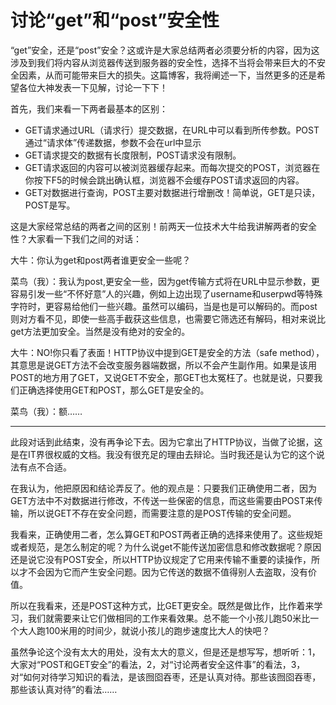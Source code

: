 # 讨论“get”和“post”安全性

“get”安全，还是“post”安全？这或许是大家总结两者必须要分析的内容，因为这涉及到我们将内容从浏览器传送到服务器的安全性，选择不当将会带来巨大的不安全因素，从而可能带来巨大的损失。这篇博客，我将阐述一下，当然更多的还是希望各位大神发表一下见解，讨论一下下！
 
首先，我们来看一下两者最基本的区别：

* GET请求通过URL（请求行）提交数据，在URL中可以看到所传参数。POST通过“请求体”传递数据，参数不会在url中显示
* GET请求提交的数据有长度限制，POST请求没有限制。
* GET请求返回的内容可以被浏览器缓存起来。而每次提交的POST，浏览器在你按下F5的时候会跳出确认框，浏览器不会缓存POST请求返回的内容。
* GET对数据进行查询，POST主要对数据进行增删改！简单说，GET是只读，POST是写。
 
这是大家经常总结的两者之间的区别！前两天一位技术大牛给我讲解两者的安全性？大家看一下我们之间的对话：

大牛：你认为get和post两者谁更安全一些呢？

菜鸟（我）：我认为post,更安全一些，因为get传输方式将在URL中显示参数，更容易引发一些“不怀好意”人的兴趣，例如上边出现了username和userpwd等特殊字符时，更容易给他们一些兴趣。虽然可以编码，当是也是可以解码的。而post则对方看不见，即使一些高手截获这些信息，也需要它筛选还有解码，相对来说比get方法更加安全。当然是没有绝对的安全的。

大牛：NO!你只看了表面！HTTP协议中提到GET是安全的方法（safe method），其意思是说GET方法不会改变服务器端数据，所以不会产生副作用。如果是该用POST的地方用了GET，又说GET不安全，那GET也太冤枉了。也就是说，只要我们正确选择使用GET和POST，那么GET是安全的。

菜鸟（我）：额……

---

此段对话到此结束，没有再争论下去。因为它拿出了HTTP协议，当做了论据，这是在IT界很权威的文档。我没有很充足的理由去辩论。当时我还是认为它的这个说法有点不合适。

在我认为，他把原因和结论弄反了。他的观点是：只要我们正确使用二者，因为GET方法中不对数据进行修改，不传送一些保密的信息，而这些需要由POST来传输，所以说GET不存在安全问题，而需要注意的是POST传输的安全问题。

我看来，正确使用二者，怎么算GET和POST两者正确的选择来使用了。这些规矩或者规范，是怎么制定的呢？为什么说get不能传送加密信息和修改数据呢？原因还是说它没有POST安全，所以HTTP协议规定了它用来传输不重要的读操作，所以才不会因为它而产生安全问题。因为它传送的数据不值得别人去盗取，没有价值。

所以在我看来，还是POST这种方式，比GET更安全。既然是做比作，比作着来学习，我们就需要来让它们做相同的工作来看效果。总不能一个小孩儿跑50米比一个大人跑100米用的时间少，就说小孩儿的跑步速度比大人的快吧？

虽然争论这个没有太大的用处，没有太大的意义，但是还是想写写，想听听：1，大家对“POST和GET安全”的看法，2，对“讨论两者安全这件事”的看法，3，对“如何对待学习知识的看法，是该囫囵吞枣，还是认真对待。那些该囫囵吞枣，那些该认真对待”的看法……     
